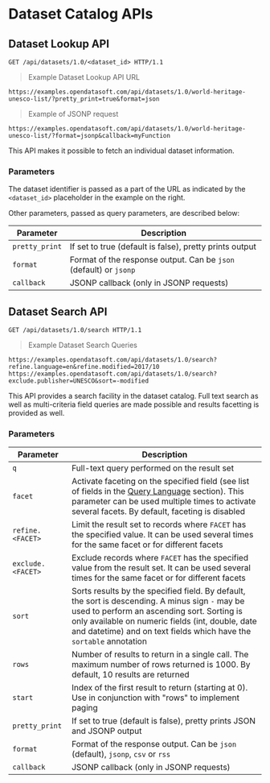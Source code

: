 # Dataset Catalog APIs

## Dataset Lookup API

```http
GET /api/datasets/1.0/<dataset_id> HTTP/1.1
```

> Example Dataset Lookup API URL

```text
https://examples.opendatasoft.com/api/datasets/1.0/world-heritage-unesco-list/?pretty_print=true&format=json
```

> Example of JSONP request

```text
https://examples.opendatasoft.com/api/datasets/1.0/world-heritage-unesco-list/?format=jsonp&callback=myFunction
```

This API makes it possible to fetch an individual dataset information.

### Parameters

The dataset identifier is passed as a part of the URL as indicated by the `<dataset_id>` placeholder in the example on the right.

Other parameters, passed as query parameters, are described below:

Parameter      | Description
-------------- | -----------
`pretty_print` | If set to true (default is false), pretty prints output
`format`       | Format of the response output. Can be `json` (default) or `jsonp`
`callback`     | JSONP callback (only in JSONP requests)

## Dataset Search API

```http
GET /api/datasets/1.0/search HTTP/1.1
```

> Example Dataset Search Queries

```text
https://examples.opendatasoft.com/api/datasets/1.0/search?refine.language=en&refine.modified=2017/10
https://examples.opendatasoft.com/api/datasets/1.0/search?exclude.publisher=UNESCO&sort=-modified
```

This API provides a search facility in the dataset catalog. Full text search as well as multi-criteria field queries
are made possible and results facetting is provided as well.

### Parameters

Parameter         | Description
----------------- | -----------
`q`               | Full-text query performed on the result set
`facet`           | Activate faceting on the specified field (see list of fields in the [Query Language](#field-queries) section). This parameter can be used multiple times to activate several facets. By default, faceting is disabled
`refine.<FACET>`  | Limit the result set to records where `FACET` has the specified value. It can be used several times for the same facet or for different facets
`exclude.<FACET>` | Exclude records where `FACET` has the specified value from the result set. It can be used several times for the same facet or for different facets
`sort`            | Sorts results by the specified field. By default, the sort is descending. A minus sign `-` may be used to perform an ascending sort. Sorting is only available on numeric fields (int, double, date and datetime) and on text fields which have the `sortable`  annotation
`rows`            | Number of results to return in a single call. The maximum number of rows returned is 1000. By default, 10 results are returned
`start`           | Index of the first result to return (starting at 0). Use in conjunction with "rows" to implement paging
`pretty_print`    | If set to true (default is false), pretty prints JSON and JSONP output
`format`          | Format of the response output. Can be `json` (default), `jsonp`, `csv` or `rss`
`callback`        | JSONP callback (only in JSONP requests)
